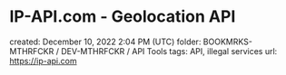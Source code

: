 # IP-API.com - Geolocation API

created: December 10, 2022 2:04 PM (UTC)
folder: BOOKMRKS-MTHRFCKR / DEV-MTHRFCKR / API Tools
tags: API, illegal services
url: https://ip-api.com